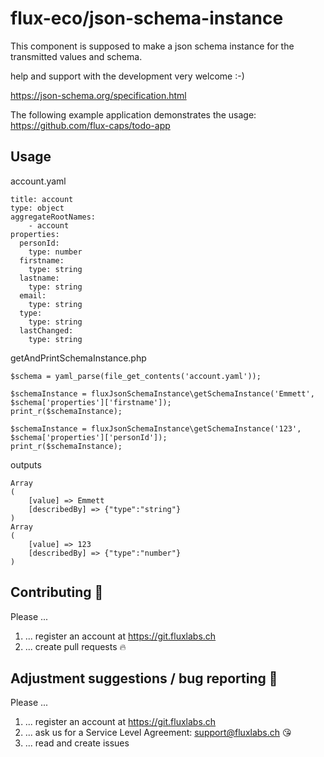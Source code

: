 # flux-eco/json-schema-instance

This component is supposed to make a json schema instance for the transmitted values and schema.

help and support with the development very welcome :-)

https://json-schema.org/specification.html

The following example application demonstrates the usage:
https://github.com/flux-caps/todo-app

## Usage

account.yaml
```
title: account
type: object
aggregateRootNames:
    - account
properties:
  personId:
    type: number
  firstname:
    type: string
  lastname:
    type: string
  email:
    type: string
  type:
    type: string
  lastChanged:
    type: string
```

getAndPrintSchemaInstance.php

```
$schema = yaml_parse(file_get_contents('account.yaml'));

$schemaInstance = fluxJsonSchemaInstance\getSchemaInstance('Emmett', $schema['properties']['firstname']);
print_r($schemaInstance);

$schemaInstance = fluxJsonSchemaInstance\getSchemaInstance('123', $schema['properties']['personId']);
print_r($schemaInstance);
```

outputs
```
Array
(
    [value] => Emmett
    [describedBy] => {"type":"string"}
)
Array
(
    [value] => 123
    [describedBy] => {"type":"number"}
)
```

## Contributing :purple_heart:

Please ...

1. ... register an account at https://git.fluxlabs.ch
2. ... create pull requests :fire:

## Adjustment suggestions / bug reporting :feet:

Please ...

1. ... register an account at https://git.fluxlabs.ch
2. ... ask us for a Service Level Agreement: support@fluxlabs.ch :kissing_heart:
3. ... read and create issues

